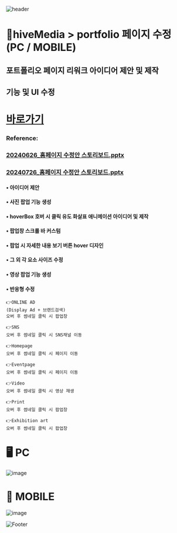 ![header](https://capsule-render.vercel.app/api?type=wave&color=auto&height=150&section=header&text=2024.%2007.%2015%20-%202024.%2007.%2031&fontSize=60)

# 🔵hiveMedia > portfolio 페이지 수정 (PC / MOBILE)
## 포트폴리오 페이지 리워크 아이디어 제안 및 제작
## 기능 및 UI 수정

# <a href="https://hivemedia.co.kr/portfolio/portfolio.php"> 바로가기 </a>


### Reference:
### [20240626_홈페이지 수정안 스토리보드.pptx](https://github.com/user-attachments/files/17675041/20240626_.pptx) <br>
### [20240726_홈페이지 수정안 스토리보드.pptx](https://github.com/user-attachments/files/17675040/20240726_.pptx)

#### • 아이디어 제안
#### • 사진 팝업 기능 생성 <br>
#### • hoverBox 호버 시 클릭 유도 화살표 애니메이션 아이디어 및 제작 <br>
#### • 팝업창 스크롤 바 커스텀 <br>
#### • 팝업 시 자세한 내용 보기 버튼 hover 디자인 <br>
#### • 그 외 각 요소 사이즈 수정 <br>
#### • 영상 팝업 기능 생성 <br>
#### • 반응형 수정 <br>


```
👉ONLINE AD
(Display Ad + 브랜드검색)
오버 후 썸네일 클릭 시 팝업창

👉SNS
오버 후 썸네일 클릭 시 SNS채널 이동

👉Homepage
오버 후 썸네일 클릭 시 페이지 이동

👉Eventpage
오버 후 썸네일 클릭 시 페이지 이동

👉Video
오버 후 썸네일 클릭 시 영상 재생

👉Print
오버 후 썸네일 클릭 시 팝업창

👉Exhibition art
오버 후 썸네일 클릭 시 팝업창
```

# 🖥️ PC
![image](https://github.com/user-attachments/assets/bca821c1-0e07-4ef2-9eb5-d02da4153560) <br>

# 📱 MOBILE
![image](https://github.com/user-attachments/assets/1e75fea5-cca5-4fbe-a8e4-6a53ccee5d4a)






![Footer](https://capsule-render.vercel.app/api?type=waving&color=auto&height=200&section=footer)


